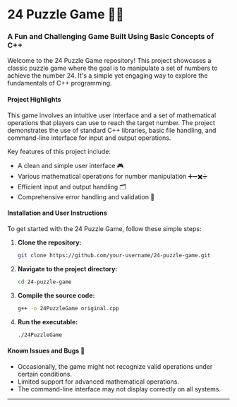# 24 Puzzle Game 🎲🧩

### A Fun and Challenging Game Built Using Basic Concepts of C++

Welcome to the 24 Puzzle Game repository! This project showcases a classic puzzle game where the goal is to manipulate a set of numbers to achieve the number 24. It's a simple yet engaging way to explore the fundamentals of C++ programming.

#### Project Highlights
This game involves an intuitive user interface and a set of mathematical operations that players can use to reach the target number. The project demonstrates the use of standard C++ libraries, basic file handling, and command-line interface for input and output operations.

Key features of this project include:
- A clean and simple user interface 🎮
- Various mathematical operations for number manipulation ➕➖✖️➗
- Efficient input and output handling 🗂️
- Comprehensive error handling and validation 🚦

#### Installation and User Instructions
To get started with the 24 Puzzle Game, follow these simple steps:

1. **Clone the repository:**
    ```sh
    git clone https://github.com/your-username/24-puzzle-game.git
    ```
2. **Navigate to the project directory:**
    ```sh
    cd 24-puzzle-game
    ```
3. **Compile the source code:**
    ```sh
    g++ -o 24PuzzleGame original.cpp
    ```
4. **Run the executable:**
    ```sh
    ./24PuzzleGame
    ```

#### Known Issues and Bugs 🐞
- Occasionally, the game might not recognize valid operations under certain conditions.
- Limited support for advanced mathematical operations.
- The command-line interface may not display correctly on all systems.

---

